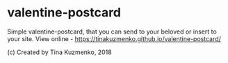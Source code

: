 # valentine-postcard

Simple valentine-postcard, that you can send to your beloved or insert to your site.
View online - https://tinakuzmenko.github.io/valentine-postcard/

(c) Created by Tina Kuzmenko, 2018
